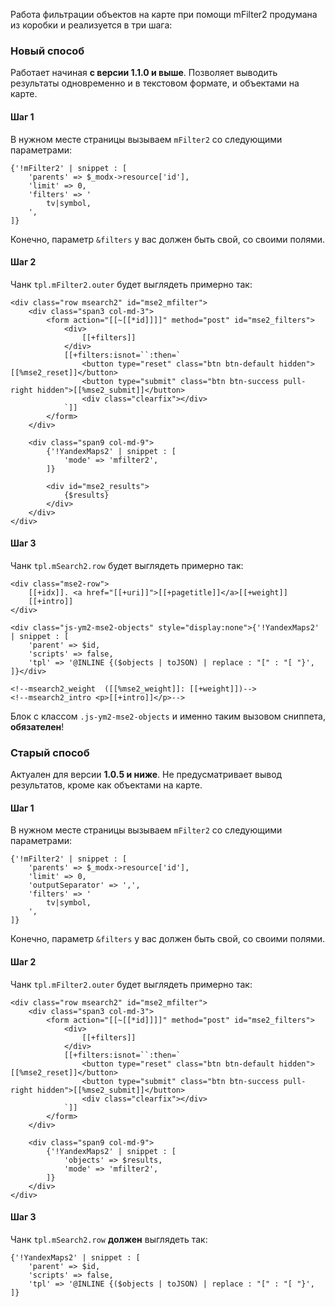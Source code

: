 Работа фильтрации объектов на карте при помощи mFilter2 продумана из коробки и реализуется в три шага:

### Новый способ

Работает начиная **с версии 1.1.0 и выше**. Позволяет выводить результаты одновременно и в текстовом формате, и объектами на карте.

#### Шаг 1
В нужном месте страницы вызываем `mFilter2` со следующими параметрами:
```
{'!mFilter2' | snippet : [
    'parents' => $_modx->resource['id'],
    'limit' => 0,
    'filters' => '
        tv|symbol,
    ',
]}
```
Конечно, параметр `&filters` у вас должен быть свой, со своими полями.

#### Шаг 2
Чанк `tpl.mFilter2.outer` будет выглядеть примерно так:
```
<div class="row msearch2" id="mse2_mfilter">
    <div class="span3 col-md-3">
        <form action="[[~[[*id]]]]" method="post" id="mse2_filters">
            <div>
                [[+filters]]
            </div>
            [[+filters:isnot=``:then=`
                <button type="reset" class="btn btn-default hidden">[[%mse2_reset]]</button>
                <button type="submit" class="btn btn-success pull-right hidden">[[%mse2_submit]]</button>
                <div class="clearfix"></div>
            `]]
        </form>
    </div>

    <div class="span9 col-md-9">
        {'!YandexMaps2' | snippet : [
            'mode' => 'mfilter2',
        ]}
        
        <div id="mse2_results">
            {$results}
        </div>
    </div>
</div>
```

#### Шаг 3
Чанк `tpl.mSearch2.row` будет выглядеть примерно так:
```
<div class="mse2-row">
	[[+idx]]. <a href="[[+uri]]">[[+pagetitle]]</a>[[+weight]]
	[[+intro]]
</div>

<div class="js-ym2-mse2-objects" style="display:none">{'!YandexMaps2' | snippet : [
    'parent' => $id,
    'scripts' => false,
    'tpl' => '@INLINE {($objects | toJSON) | replace : "[" : "[ "}',
]}</div>

<!--msearch2_weight  ([[%mse2_weight]]: [[+weight]])-->
<!--msearch2_intro <p>[[+intro]]</p>-->
```
Блок с классом `.js-ym2-mse2-objects` и именно таким вызовом сниппета, **обязателен**!


### Старый способ

Актуален для версии **1.0.5 и ниже**. Не предусматривает вывод результатов, кроме как объектами на карте.

#### Шаг 1
В нужном месте страницы вызываем `mFilter2` со следующими параметрами:
```
{'!mFilter2' | snippet : [
    'parents' => $_modx->resource['id'],
    'limit' => 0,
    'outputSeparator' => ',',
    'filters' => '
        tv|symbol,
    ',
]}
```
Конечно, параметр `&filters` у вас должен быть свой, со своими полями.

#### Шаг 2
Чанк `tpl.mFilter2.outer` будет выглядеть примерно так:
```
<div class="row msearch2" id="mse2_mfilter">
    <div class="span3 col-md-3">
        <form action="[[~[[*id]]]]" method="post" id="mse2_filters">
            <div>
                [[+filters]]
            </div>
            [[+filters:isnot=``:then=`
                <button type="reset" class="btn btn-default hidden">[[%mse2_reset]]</button>
                <button type="submit" class="btn btn-success pull-right hidden">[[%mse2_submit]]</button>
                <div class="clearfix"></div>
            `]]
        </form>
    </div>

    <div class="span9 col-md-9">
        {'!YandexMaps2' | snippet : [
            'objects' => $results,
            'mode' => 'mfilter2',
        ]}
    </div>
</div>
```

#### Шаг 3
Чанк `tpl.mSearch2.row` **должен** выглядеть так:
```
{'!YandexMaps2' | snippet : [
    'parent' => $id,
    'scripts' => false,
    'tpl' => '@INLINE {($objects | toJSON) | replace : "[" : "[ "}',
]}
```